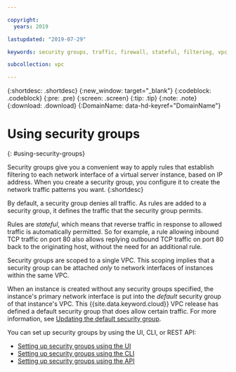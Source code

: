 ```yaml
---

copyright:
  years: 2019

lastupdated: "2019-07-29"

keywords: security groups, traffic, firewall, stateful, filtering, vpc, vpc network

subcollection: vpc

---
```


{:shortdesc: .shortdesc}
{:new_window: target="_blank"}
{:codeblock: .codeblock}
{:pre: .pre}
{:screen: .screen}
{:tip: .tip}
{:note: .note}
{:download: .download}
{:DomainName: data-hd-keyref="DomainName"}

# Using security groups
{: #using-security-groups}

Security groups give you a convenient way to apply rules that establish filtering to each network interface of a virtual server instance, based on IP address. When you create a security group, you configure it to create the network traffic patterns you want.
{:shortdesc}

By default, a security group denies all traffic. As rules are added to a security group, it defines the traffic that the security group permits.

Rules are _stateful_, which means that reverse traffic in response to allowed traffic is automatically permitted. So for example, a rule allowing inbound TCP traffic on port 80 also allows replying outbound TCP traffic on port 80 back to the originating host, without the need for an additional rule.

Security groups are scoped to a single VPC. This scoping implies that a security group can be attached _only_ to network interfaces of instances within the same VPC.

When an instance is created without any security groups specified, the instance's primary network interface is put into the _default_ security group of that instance's VPC. This {{site.data.keyword.cloud}} VPC release has defined a default security group that does allow certain traffic. For more information, see [Updating the default security group](/docs/vpc?topic=vpc-updating-the-default-security-group#updating-the-default-security-group).

You can set up security groups by using the UI, CLI, or REST API:

* [Setting up security groups using the UI](/docs/vpc?topic=vpc-creating-a-vpc-using-the-ibm-cloud-console#configuring-the-security-group-for-the-instance)
* [Setting up security groups using the CLI](/docs/vpc?topic=vpc-setting-up-security-groups-using-the-cli#setting-up-security-groups-using-the-cli)
* [Setting up security groups using the API](/docs/vpc?topic=vpc-setting-up-security-groups-using-the-apis#setting-up-security-groups-using-the-apis)

